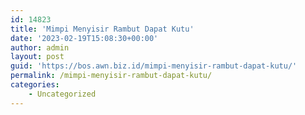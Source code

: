 ```yaml
---
id: 14823
title: 'Mimpi Menyisir Rambut Dapat Kutu'
date: '2023-02-19T15:08:30+00:00'
author: admin
layout: post
guid: 'https://bos.awn.biz.id/mimpi-menyisir-rambut-dapat-kutu/'
permalink: /mimpi-menyisir-rambut-dapat-kutu/
categories:
    - Uncategorized
---
```


